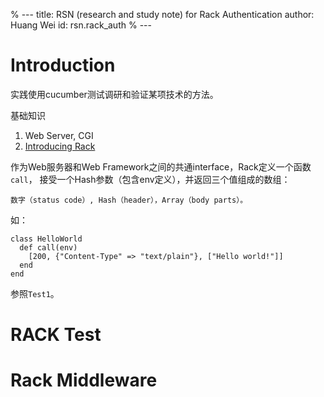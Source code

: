 % ---
title: RSN (research and study note) for Rack Authentication
author: Huang Wei
id: rsn.rack_auth
% ---

Introduction
=============

实践使用cucumber测试调研和验证某项技术的方法。

基础知识

1. Web Server, CGI
2. [Introducing Rack](http://chneukirchen.org/blog/archive/2007/02/introducing-rack.html)

作为Web服务器和Web Framework之间的共通interface，Rack定义一个函数`call`，
接受一个Hash参数（包含env定义），并返回三个值组成的数组：

    数字（status code）, Hash（header），Array（body parts）。

如：

    class HelloWorld
      def call(env)
        [200, {"Content-Type" => "text/plain"}, ["Hello world!"]]
      end
    end

参照`Test1`。


RACK Test
=============


Rack Middleware
================
